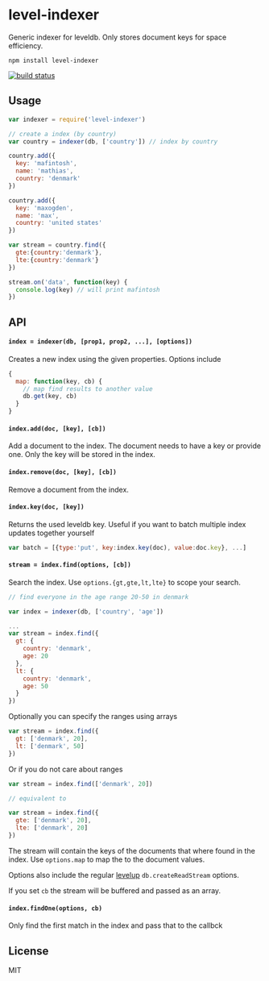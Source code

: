 # level-indexer

Generic indexer for leveldb. Only stores document keys for space efficiency.

```
npm install level-indexer
```

[![build status](http://img.shields.io/travis/mafintosh/level-indexer.svg?style=flat)](http://travis-ci.org/mafintosh/level-indexer)

## Usage

``` js
var indexer = require('level-indexer')

// create a index (by country)
var country = indexer(db, ['country']) // index by country

country.add({
  key: 'mafintosh',
  name: 'mathias',
  country: 'denmark'
})

country.add({
  key: 'maxogden',
  name: 'max',
  country: 'united states'
})

var stream = country.find({
  gte:{country:'denmark'},
  lte:{country:'denmark'}
})

stream.on('data', function(key) {
  console.log(key) // will print mafintosh
})
```

## API

#### `index = indexer(db, [prop1, prop2, ...], [options])`

Creates a new index using the given properties.
Options include

``` js
{
  map: function(key, cb) {
    // map find results to another value
    db.get(key, cb)
  }
}
```

#### `index.add(doc, [key], [cb])`

Add a document to the index. The document needs to have a key or provide one.
Only the key will be stored in the index.

#### `index.remove(doc, [key], [cb])`

Remove a document from the index.

#### `index.key(doc, [key])`

Returns the used leveldb key. Useful if you want to batch multiple index updates
together yourself

``` js
var batch = [{type:'put', key:index.key(doc), value:doc.key}, ...]
```

#### `stream = index.find(options, [cb])`

Search the index. Use `options.{gt,gte,lt,lte}` to scope your search.

``` js
// find everyone in the age range 20-50 in denmark

var index = indexer(db, ['country', 'age'])

...
var stream = index.find({
  gt: {
    country: 'denmark',
    age: 20
  },
  lt: {
    country: 'denmark',
    age: 50
  }
})
```

Optionally you can specify the ranges using arrays

``` js
var stream = index.find({
  gt: ['denmark', 20],
  lt: ['denmark', 50]
})
```

Or if you do not care about ranges

``` js
var stream = index.find(['denmark', 20])

// equivalent to

var stream = index.find({
  gte: ['denmark', 20],
  lte: ['denmark', 20]
})
```

The stream will contain the keys of the documents that where found in the index.
Use `options.map` to map the to the document values.

Options also include the regular [levelup](https://github.com/rvagg/node-levelup) `db.createReadStream` options.

If you set `cb` the stream will be buffered and passed as an array.

#### `index.findOne(options, cb)`

Only find the first match in the index and pass that to the callbck

## License

MIT
